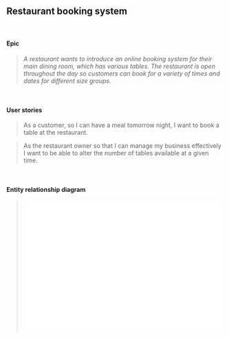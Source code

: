 
## Restaurant booking system

<br>

#### Epic

>_A restaurant wants to introduce an online booking system for their main dining room, which has various tables. The restaurant is open throughout the day so customers can book for a variety of times and dates for different size groups._

<br>

#### User stories

>As a customer, so I can have a meal tomorrow night, I want to book a table at the restaurant.

>As the restaurant owner so that I can manage my business effectively I want to be able to alter the number of tables available at a given time.

<br>

#### Entity relationship diagram

>![modeling_core.svg](modeling_core.svg)